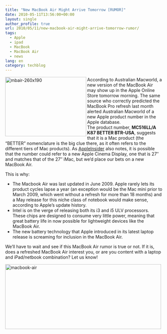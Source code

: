 ```yaml
---
title: "New MacBook Air Might Arrive Tomorrow [RUMOR]"
date: 2010-05-11T13:56:00+00:00
layout: single
author_profile: true
url: 2010/05/11/new-macbook-air-might-arrive-tomorrow-rumor/
tags:
  - Apple
  - ipad
  - MacBook
  - MacBook Air
  - news
lang: en
category: techblog
---
```

[<img title="mbair-260x190" border="0" alt="mbair-260x190" align="left" src="http://lh3.ggpht.com/_vaUVXcmC3OI/S-la7dSkWXI/AAAAAAAACHQ/Ud5PPrjzg8k/mbair-260x190_thumb%5B2%5D.jpg?imgmax=800" width="260" height="190" />](http://lh6.ggpht.com/_vaUVXcmC3OI/S-la5eHrK3I/AAAAAAAACHM/0yfJfRHiVSQ/s1600-h/mbair-260x190%5B4%5D.jpg) According to Australian Macworld, a new version of the MacBook Air may show up in the Apple Online Store tomorrow morning. The same source who correctly predicted the MacBook Pro refresh last month alerted Australian Macworld of a new Apple product number in the Apple database.  
The product number, **MC516LL/A K87 BETTER BTR-USA**, suggests that it is a Mac product (the “BETTER” nomenclature is the big clue there, as it often refers to the different tiers of Mac products). As [AppleInsider](http://www.appleinsider.com/articles/10/05/10/update_for_apples_macbook_air_rumored_to_arrive_tuesday.html) also notes, it is possible that the number could refer to a new Apple Cinema Display, one that is 27″ and matches that of the 27″ iMac, but we’d place our bets on a new MacBook Air. 

This is why: 

  * The Macbook Air was last updated in June 2009. Apple rarely lets its product cycles lapse a year (an exception would be the Mac mini prior to March 2009, which went without a refresh for more than 18 months) and a May release for this niche class of notebook would make sense, according to Apple’s update history. 
  * Intel is on the verge of releasing both its i3 and i5 ULV processors. These chips are designed to consume very little power, meaning that great battery life in now possible for lightweight devices like the MacBook Air. 
  * The new battery technology that Apple introduced in its latest laptop release is screaming for inclusion in the MacBook Air.

We’ll have to wait and see if this MacBook Air rumor is true or not. If it is, does a refreshed MacBook Air interest you, or are you content with a laptop and iPad/netbook combination? Let us know! 

[<img title="macbook-air" border="0" alt="macbook-air" src="http://lh4.ggpht.com/_vaUVXcmC3OI/S-la-6LnvmI/AAAAAAAACHY/AjL0D6rOSLs/macbook-air_thumb%5B3%5D.jpg?imgmax=800" width="500" height="208" />](http://lh4.ggpht.com/_vaUVXcmC3OI/S-la9Ok6RwI/AAAAAAAACHU/P4Mcd9fdZOU/s1600-h/macbook-air%5B5%5D.jpg)